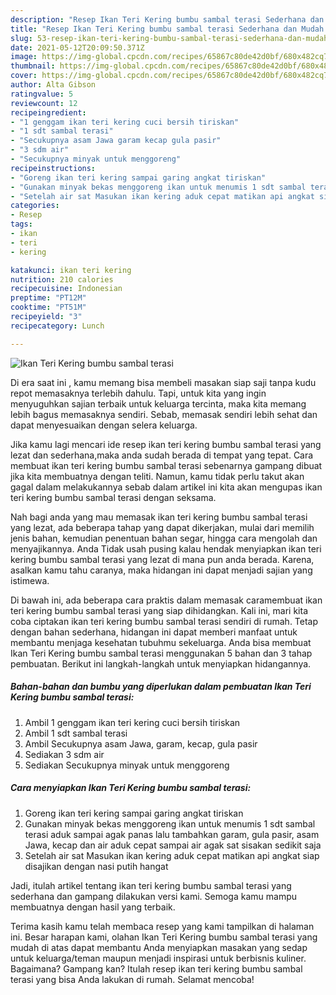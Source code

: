 ```yaml
---
description: "Resep Ikan Teri Kering bumbu sambal terasi Sederhana dan Mudah Dibuat"
title: "Resep Ikan Teri Kering bumbu sambal terasi Sederhana dan Mudah Dibuat"
slug: 53-resep-ikan-teri-kering-bumbu-sambal-terasi-sederhana-dan-mudah-dibuat
date: 2021-05-12T20:09:50.371Z
image: https://img-global.cpcdn.com/recipes/65867c80de42d0bf/680x482cq70/ikan-teri-kering-bumbu-sambal-terasi-foto-resep-utama.jpg
thumbnail: https://img-global.cpcdn.com/recipes/65867c80de42d0bf/680x482cq70/ikan-teri-kering-bumbu-sambal-terasi-foto-resep-utama.jpg
cover: https://img-global.cpcdn.com/recipes/65867c80de42d0bf/680x482cq70/ikan-teri-kering-bumbu-sambal-terasi-foto-resep-utama.jpg
author: Alta Gibson
ratingvalue: 5
reviewcount: 12
recipeingredient:
- "1 genggam ikan teri kering cuci bersih tiriskan"
- "1 sdt sambal terasi"
- "Secukupnya asam Jawa garam kecap gula pasir"
- "3 sdm air"
- "Secukupnya minyak untuk menggoreng"
recipeinstructions:
- "Goreng ikan teri kering sampai garing angkat tiriskan"
- "Gunakan minyak bekas menggoreng ikan untuk menumis 1 sdt sambal terasi aduk sampai agak panas lalu tambahkan garam, gula pasir, asam Jawa, kecap dan air aduk cepat sampai air agak sat sisakan sedikit saja"
- "Setelah air sat Masukan ikan kering aduk cepat matikan api angkat siap disajikan dengan nasi putih hangat"
categories:
- Resep
tags:
- ikan
- teri
- kering

katakunci: ikan teri kering 
nutrition: 210 calories
recipecuisine: Indonesian
preptime: "PT12M"
cooktime: "PT51M"
recipeyield: "3"
recipecategory: Lunch

---
```



![Ikan Teri Kering bumbu sambal terasi](https://img-global.cpcdn.com/recipes/65867c80de42d0bf/680x482cq70/ikan-teri-kering-bumbu-sambal-terasi-foto-resep-utama.jpg)

Di era  saat ini , kamu memang bisa membeli masakan siap saji tanpa kudu repot memasaknya terlebih dahulu. Tapi, untuk kita yang ingin menyuguhkan sajian terbaik untuk keluarga tercinta, maka kita memang lebih bagus memasaknya sendiri. Sebab, memasak sendiri lebih sehat dan dapat menyesuaikan dengan selera keluarga.

Jika kamu lagi mencari ide resep ikan teri kering bumbu sambal terasi yang lezat dan sederhana,maka anda sudah berada di tempat yang tepat. Cara membuat ikan teri kering bumbu sambal terasi  sebenarnya gampang dibuat jika kita membuatnya dengan teliti. Namun, kamu tidak perlu takut akan gagal dalam melakukannya 
sebab dalam artikel ini kita akan mengupas ikan teri kering bumbu sambal terasi dengan seksama.  



Nah bagi anda yang mau memasak ikan teri kering bumbu sambal terasi yang lezat, ada beberapa tahap yang dapat dikerjakan, mulai dari memilih jenis bahan, kemudian penentuan bahan segar, hingga cara mengolah dan menyajikannya. Anda Tidak usah pusing kalau hendak menyiapkan ikan teri kering bumbu sambal terasi yang lezat di mana pun anda berada. Karena, asalkan kamu  tahu caranya, maka hidangan ini dapat menjadi sajian yang istimewa.

Di bawah ini, ada beberapa cara praktis  dalam memasak caramembuat ikan teri kering bumbu sambal terasi yang siap dihidangkan. Kali ini, mari kita coba ciptakan ikan teri kering bumbu sambal terasi sendiri di rumah. Tetap dengan bahan sederhana, hidangan ini dapat memberi manfaat untuk membantu menjaga kesehatan tubuhmu sekeluarga. Anda bisa membuat Ikan Teri Kering bumbu sambal terasi menggunakan 5 bahan dan 3 tahap pembuatan. Berikut ini langkah-langkah untuk menyiapkan hidangannya.

<!--inarticleads1-->

##### Bahan-bahan dan bumbu yang diperlukan dalam pembuatan Ikan Teri Kering bumbu sambal terasi:

1. Ambil 1 genggam ikan teri kering cuci bersih tiriskan
1. Ambil 1 sdt sambal terasi
1. Ambil Secukupnya asam Jawa, garam, kecap, gula pasir
1. Sediakan 3 sdm air
1. Sediakan Secukupnya minyak untuk menggoreng




<!--inarticleads2-->

##### Cara menyiapkan Ikan Teri Kering bumbu sambal terasi:

1. Goreng ikan teri kering sampai garing angkat tiriskan
1. Gunakan minyak bekas menggoreng ikan untuk menumis 1 sdt sambal terasi aduk sampai agak panas lalu tambahkan garam, gula pasir, asam Jawa, kecap dan air aduk cepat sampai air agak sat sisakan sedikit saja
1. Setelah air sat Masukan ikan kering aduk cepat matikan api angkat siap disajikan dengan nasi putih hangat




Jadi, itulah artikel tentang  ikan teri kering bumbu sambal terasi  yang sederhana dan gampang dilakukan versi kami. Semoga kamu mampu membuatnya dengan hasil yang terbaik. 

Terima kasih kamu telah membaca resep yang kami tampilkan di halaman ini. Besar harapan kami, olahan  Ikan Teri Kering bumbu sambal terasi yang mudah di atas dapat membantu Anda menyiapkan masakan yang sedap untuk keluarga/teman maupun menjadi inspirasi untuk berbisnis kuliner. Bagaimana? Gampang kan? Itulah resep ikan teri kering bumbu sambal terasi yang bisa Anda lakukan di rumah. Selamat mencoba!

